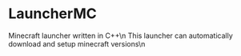 # LauncherMC
Minecraft launcher written in C++\n
This launcher can automatically download and setup minecraft versions\n
